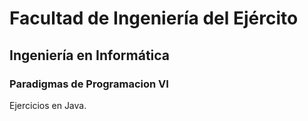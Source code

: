 # Facultad de Ingeniería del Ejército
## Ingeniería en Informática
### Paradigmas de Programacion VI

Ejercicios en Java.